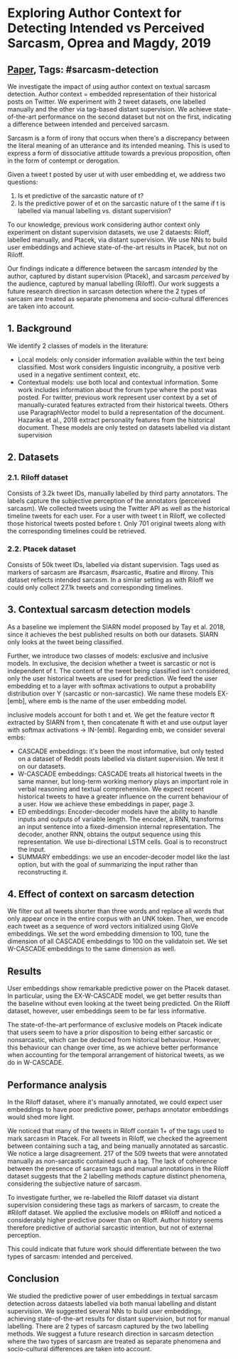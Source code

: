 # Exploring Author Context for Detecting Intended vs Perceived Sarcasm, Oprea and Magdy, 2019

## [Paper](https://www.aclweb.org/anthology/P19-1275/), Tags: \#sarcasm-detection

We investigate the impact of using author context on textual sarcasm detection. Author context = embedded representation of their historical posts on Twitter. We experiment with 2 tweet datasets, one labelled manually and the other via tag-based distant supervision. We achieve state-of-the-art performance on the second dataset but not on the first, indicating a difference between intended and perceived sarcasm.

Sarcasm is a form of irony that occurs when there's a discrepancy between the literal meaning of an utterance and its intended meaning. This is used to express a form of dissociative attitude towards a previous proposition, often in the form of contempt or derogation.

Given a tweet t posted by user ut with user embedding et, we address two questions:

1. Is et predictive of the sarcastic nature of t?
2. Is the predictive power of et on the sarcastic nature of t the same if t is labelled via manual labelling vs. distant supervision?

To our knowledge, previous work considering author context only experiment on distant supervision datasets, we use 2 dataests: Riloff, labelled manually, and Ptacek, via distant supervision. We use NNs to build user embeddings and achieve state-of-the-art results in Ptacek, but not on Riloff.

Our findings indicate a difference between the sarcasm *intended* by the author, captured by distant supervision (Ptacek), and sarcasm *perceived* by the audience, captured by manual labelling (Riloff). Our work suggests a future research direction in sarcasm detection where the 2 types of sarcasm are treated as separate phenomena and socio-cultural differences are taken into account.

## 1. Background

We identify 2 classes of models in the literature:

* Local models: only consider information available within the text being classified. Most work considers linguistic incongruity, a positive verb used in a negative sentiment context, etc.
* Contextual models: use both local and contextual information. Some work includes information about the forum type where the post was posted. For twitter, previous work represent user context by a set of manually-curated features extracted from their historical tweets. Others use ParagraphVector model to build a representation of the document. Hazarika et al., 2018 extract personality features from the historical document. These models are only tested on datasets labelled via distant supervision

## 2. Datasets

### 2.1. Riloff dataset

Consists of 3.2k tweet IDs, manually labelled by third party annotators. The labels capture the subjective perception of the annotators (perceived sarcasm). We collected tweets using the Twitter API as well as the historical timeline tweets for each user. For a user with tweet t in Riloff, we collected those historical tweets posted before t. Only 701 original tweets along with the corresponding timelines could be retrieved.

### 2.2. Ptacek dataset

Consists of 50k tweet IDs, labelled via distant supervision. Tags used as markers of sarcasm are #sarcasm, #sarcastic, #satire and #irony. This dataset reflects intended sarcasm. In a similar setting as with Riloff we could only collect 27.1k tweets and corresponding timelines.

## 3. Contextual sarcasm detection models

As a baseline we implement the SIARN model proposed by Tay et al. 2018, since it achieves the best published results on both our datasets. SIARN only looks at the tweet being classified.

Further, we introduce two classes of models: exclusive and inclusive models. In exclusive, the decision whether a tweet is sarcastic or not is independent of t. The content of the tweet being classified isn't considered, only the user historical tweets are used for prediction. We feed the user embedding et to a layer with softmax activations to output a probability distribution over Y (sarcastic or non-sarcastic). We name these models EX-\[emb\], where emb is the name of the user embedding model.

inclusive models account for both t and et. We get the feature vector ft extracted by SIARN from t, then concatenate ft with et and use output layer with softmax activations -> IN-\[emb\]. Regarding emb, we consider several embs:

* CASCADE embeddings: it's been the most informative, but only tested on a dataset of Reddit posts labelled via distant supervision. We test it on our datasets.
* W-CASCADE embeddings: CASCADE treats all historical tweets in the same manner, but long-term working memory plays an important role in verbal reasoning and textual comprehension. We expect recent historical tweets to have a greater influence on the current behaviour of a user. How we achieve these embeddings in paper, page 3.
* ED embeddings: Encoder-decoder models have the ability to handle inputs and outputs of variable length. The encoder, a RNN, transforms an input sentence into a fixed-dimension internal representation. The decoder, another RNN, obtains the output sequence using this representation. We use bi-directional LSTM cells. Goal is to reconstruct the input.
* SUMMARY embeddings: we use an encoder-decoder model like the last option, but with the goal of summarizing the input rather than reconstructing it.

## 4. Effect of context on sarcasm detection

We filter out all tweets shorter than three words and replace all words that only appear once in the entire corpus with an UNK token. Then, we encode each tweet as a sequence of word vectors initialized using GloVe embeddings. We set the word embedding dimension to 100, tune the dimension of all CASCADE embeddings to 100 on the validatoin set. We set W-CASCADE embeddings to the same dimension as well.

## Results

User embeddings show remarkable predictive power on the Ptacek dataset. In particular, using the EX-W-CASCADE model, we get better results than the baseline without even looking at the tweet being predicted. On the Riloff dataset, however, user embeddings seem to be far less informative.

The state-of-the-art performance of exclusive models on Ptacek indicate that users seem to have a prior disposition to being either sarcastic or nonsarcastic, which can be deduced from historical behaviour. However, this behaviour can change over time, as we achieve better performance when accounting for the temporal arrangement of historical tweets, as we do in W-CASCADE.

## Performance analysis

In the Riloff dataset, where it's manually annotated, we could expect user embeddings to have poor predictive power, perhaps annotator embeddings would shed more light.

We noticed that many of the tweets in Riloff contain 1+ of the tags used to mark sarcasm in Ptacek. For all tweets in Riloff, we checked the agreement between containing such a tag, and being manually annotated as sarcastic. We notice a large disagreement. 217 of the 509 tweets that were annotated manually as non-sarcastic contained such a tag. The lack of coherence between the presence of sarcasm tags and manual annotations in the Riloff dataset suggests that the 2 labelling methods capture distinct phenomena, considering the subjective nature of sarcasm.

To investigate further, we re-labelled the Riloff dataset via distant supervision considering these tags as markers of sarcasm, to create the #Riloff dataset. We applied the exclusive models on #Riloff and noticed a considerably higher predictive power than on Riloff. Author history seems therefore predictive of authorial sarcastic intention, but not of external perception. 

This could indicate that future work should differentiate between the two types of sarcasm: intended and perceived.

## Conclusion

We studied the predictive power of user embeddings in textual sarcasm detection across dataests labelled via both manual labelling and distant supervision. We suggested several NNs to build user embeddings, achieving state-of-the-art results for distant supervision, but not for manual labelling. There are 2 types of sarcasm captured by the two labelling methods. We suggest a future research direction in sarcasm detection where the two types of sarcasm are treated as separate phenomena and socio-cultural differences are taken into account.

